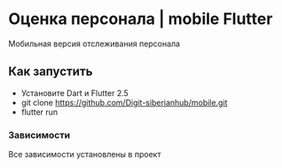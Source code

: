 # Оценка персонала | mobile Flutter

Мобильная версия отслеживания персонала

## Как запустить

- Установите Dart и Flutter 2.5
- git clone https://github.com/Digit-siberianhub/mobile.git
- flutter run

### Зависимости
Все зависимости установлены в проект